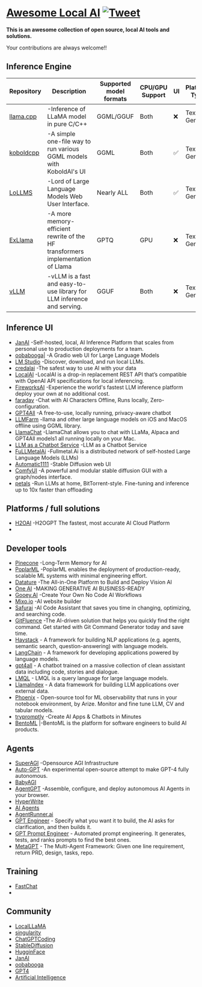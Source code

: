 

# [Awesome Local AI](https://github.com/janhq/awesome-local-ai) [![Tweet](https://img.shields.io/twitter/url/http/shields.io.svg?style=social)](https://twitter.com/intent/tweet?text=Awesome%20Local%20AI%20-%20a%20collection%20of%20open%20source,%20local%20AI%20tools%20and%20solutions%20by%20@jan_dotai&url=https://github.com/janhq/awesome-local-ai&hashtags=AI,OpenSource)

**This is an awesome collection of open source, local AI tools and solutions.**

  Your contributions are always welcome!!


## Inference Engine

| Repository | Description | Supported model formats | CPU/GPU Support | UI | Platform Type
|------------|-----------|------------|------------|------------|------------|
[llama.cpp](https://github.com/ggerganov/llama.cpp) |-Inference of LLaMA model in pure C/C++ | GGML/GGUF | Both | ❌ | Text-Gen
[koboldcpp](https://github.com/LostRuins/koboldcpp)| -A simple one-file way to run various GGML models with KoboldAI's UI | GGML| Both| ✅| Text-Gen
[LoLLMS](https://github.com/ParisNeo/lollms)| -Lord of Large Language Models Web User Interface. | Nearly ALL |Both |✅ |Text-Gen
[ExLlama](https://github.com/turboderp/exllama) |-A more memory-efficient rewrite of the HF transformers implementation of Llama | GPTQ |GPU| ❌ |Text-Gen
[vLLM](https://github.com/vllm-project/vllm) |-vLLM is a fast and easy-to-use library for LLM inference and serving. |GGUF|Both |❌|Text-Gen

## Inference UI
* [JanAI](https://github.com/janhq/jan.git) -Self-hosted, local, AI Inference Platform that scales from personal use to production deployments for a team.
* [oobabooga](https://github.com/oobabooga/text-generation-webui)| -A Gradio web UI for Large Language Models
* [LM Studio](https://lmstudio.ai/) -Discover, download, and run local LLMs.
* [credalai](https://www.credal.ai/) -The safest way to use AI with your data
* [LocalAI](https://github.com/go-skynet/LocalAI) -LocalAI is a drop-in replacement REST API that’s compatible with OpenAI API specifications for local inferencing. 
* [FireworksAI](https://app.fireworks.ai/) -Experience the world's fastest LLM inference platform deploy your own at no additional cost. 
* [faradav](https://faraday.dev/) -Chat with AI Characters Offline, Runs locally, Zero-configuration. 
* [GPT4All](https://gpt4all.io) -A free-to-use, locally running, privacy-aware chatbot
* [LLMFarm](https://github.com/guinmoon/LLMFarm) -llama and other large language models on iOS and MacOS offline using GGML library.
* [LlamaChat](https://llamachat.app/) -LlamaChat allows you to chat with LLaMa, Alpaca and GPT4All models1 all running locally on your Mac.
* [LLM as a Chatbot Service](https://github.com/deep-diver/LLM-As-Chatbot) -LLM as a Chatbot Service
* [FuLLMetalAi](https://www.fullmetal.ai/) -Fullmetal.Ai is a distributed network of self-hosted Large Language Models (LLMs)
* [Automatic1111](https://github.com/AUTOMATIC1111/stable-diffusion-webui) -Stable Diffusion web UI
* [ComfyUI](https://github.com/comfyanonymous/ComfyUI) -A powerful and modular stable diffusion GUI with a graph/nodes interface.
* [petals](https://github.com/bigscience-workshop/petals) -Run LLMs at home, BitTorrent-style. Fine-tuning and inference up to 10x faster than offloading


## Platforms / full solutions
* [H2OAI](https://h2o.ai/#tabs-320f3fc63d-item-aa19ad7787-tab) -H2OGPT The fastest, most accurate AI Cloud Platform
* []()

## Developer tools
* [Pinecone](https://www.pinecone.io) -Long-Term Memory for AI
* [PoplarML](https://www.poplarml.com) -PoplarML enables the deployment of production-ready, scalable ML systems with minimal engineering effort.
* [Datature](https://datature.io) -The All-in-One Platform to Build and Deploy Vision AI 
* [One AI](https://www.oneai.com/) -MAKING GENERATIVE AI BUSINESS-READY
* [Gooey.AI](https://gooey.ai/) -Create Your Own No Code AI Workflows
* [Mixo.io](https://mixo.io/?via=futurepedia) -AI website builder
* [Safurai](https://www.safurai.com) -AI Code Assistant that saves you time in changing, optimizing, and searching code.
* [GitFluence](https://www.gitfluence.com) -The AI-driven solution that helps you quickly find the right command. Get started with Git Command Generator today and save time.
* [Haystack](https://haystack.deepset.ai/) - A framework for building NLP applications (e.g. agents, semantic search, question-answering) with language models.
* [LangChain](https://langchain.com/) - A framework for developing applications powered by language models.
* [gpt4all](https://github.com/nomic-ai/gpt4all) - A chatbot trained on a massive collection of clean assistant data including code, stories and dialogue.
* [LMQL](https://lmql.ai/) - LMQL is a query language for large language models.
* [LlamaIndex](https://www.llamaindex.ai/) - A data framework for building LLM applications over external data.
* [Phoenix](https://phoenix.arize.com/) - Open-source tool for ML observability that runs in your notebook environment, by Arize. Monitor and fine tune LLM, CV and tabular models.
* [trypromptly](https://trypromptly.com/) -Create AI Apps & Chatbots in Minutes
* [BentoML](https://www.bentoml.com/) |-BentoML is the platform for software engineers to build AI products.

## Agents
* [SuperAGI](https://superagi.com/) -Opensource AGI Infrastructure
* [Auto-GPT](https://github.com/Significant-Gravitas/Auto-GPT) -An experimental open-source attempt to make GPT-4 fully autonomous.
* [BabyAGI](https://github.com/yoheinakajima/babyagi)
* [AgentGPT](https://agentgpt.reworkd.ai/) -Assemble, configure, and deploy autonomous AI Agents in your browser.
* [HyperWrite](https://www.hyperwriteai.com/)
* [AI Agents](https://aiagent.app/)
* [AgentRunner.ai](https://www.agentrunner.ai)
* [GPT Engineer](https://github.com/AntonOsika/gpt-engineer) - Specify what you want it to build, the AI asks for clarification, and then builds it.
* [GPT Prompt Engineer](https://github.com/mshumer/gpt-prompt-engineer) - Automated prompt engineering. It generates, tests, and ranks prompts to find the best ones.
* [MetaGPT](https://github.com/geekan/MetaGPT) - The Multi-Agent Framework: Given one line requirement, return PRD, design, tasks, repo.

## Training
* [FastChat](https://github.com/lm-sys/FastChat)
* 

## Community
* [LocalLLaMA](https://www.reddit.com/r/LocalLLaMA/)
* [singularity](https://www.reddit.com/r/singularity/)
* [ChatGPTCoding](https://www.reddit.com/r/ChatGPTCoding/)
* [StableDiffusion](https://www.reddit.com/r/StableDiffusion/)
* [HugginFace](https://discord.gg/hugging-face-879548962464493619)
* [JanAI](https://discord.gg/WWjdgYw9Fa)
* [oobabooga](https://www.reddit.com/r/Oobabooga/)
* [GPT4](https://www.reddit.com/r/GPT4/)
* [Artificial Intelligence](https://www.reddit.com/r/artificial/)

